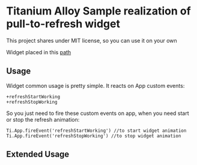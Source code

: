 Titanium Alloy Sample realization of pull-to-refresh widget
===========================================================

This project shares under MIT license, so you can use it on your own

Widget placed in this [path](https://github.com/powerbot15/alloy-pull-to-refresh/tree/master/app/widgets/pullToRefreshAnimation)

Usage
-----

Widget common usage is pretty simple. It reacts on App custom events:

	+refreshStartWorking
	+refreshStopWorking

So you just need to fire these custom events on app, when you need start or stop the refresh animation:

	Ti.App.fireEvent('refreshStartWorking') //to start widget animation
	Ti.App.fireEvent('refreshStopWorking') //to stop widget animation
	
Extended Usage
--------------
	
	

